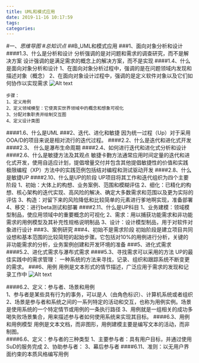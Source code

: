 ```yaml
---
title: UML和模式应用
date: 2019-11-16 10:17:59
tags: 
categories: 
---
```

#一、*思维导图*
#*总知识点*
##B_UML和模式应用
###1、面向对象分析和设计
####1.3、什么是分析和设计
	分析强调的是对问题和需求的调查研究，而不是解决方案
	设计强调的是满足需求的概念上的解决方案，而不是实现
####1.4、什么是面向对象分析和设计
	1、在面向对象分析过程中，强调的是在问题领域内发现和描述对象（概念）
	2、在面向对象设计过程中，强调的是定义软件对象以及它们如何协作以实现需求
![Alt text](./1567843809171.png)

	步骤：
	1、定义用例
	2、定义领域模型：它使真实世界领域中的概念和想象可视化
	3、分配对象职责并绘制交互图
	4、定义设计类图
####1.6、什么是UML
###2、迭代、进化和敏捷
	因为统一过程（Up）对于采用OOA/D的项目来说是相对流行的迭代过程。
####2.2、什么是迭代和进化式开发
####2.3、	什么是瀑布生命周期
####2.4、如何进行迭代和进化式分析和设计 
####2.6、什么是敏捷方法及其观点
	敏捷卡覅方法通常应用时间定量的迭代和进化式开发，使用自适应计划，提倡增量交付并包含其他提倡敏捷性的价值和实践
	极限编程（XP）方法中的实践范例包括结对编程和测试驱动开发
####2.8、什么是敏捷UP
####2.10、什么是UP的阶段
	UP项目将其工作和迭代组织为四个主要阶段
	1、初始：大体上的构想、业务案例、范围和模糊评估
	2、细化：已精化的构想、核心架构的迭代实现、高风险的解决、确定大多数需求和范围以及更为实际的评估
	3、构造：对留下来的风险降低和比较简单的元素进行爹地啊实现，准备部署
	4、移交：进行beta测试和部署
####2.11、什么是UP科目
	1、业务建模：领域模型制品，使应用领域中的重要概念的可视化
	2、需求：用以捕获功能需求和非功能需求的用例模型及其补充性规格说明制品
	3、设计：设计模型制品，用于对软件对象进行设计
###3、案例研究
###4、初始不是需求阶段
	初始阶段是建立项目共同设想和基本范围的比较简短的起始步骤。它包括对10%的用例进行分析，关键的非功能需求的分析，业务案例创建和开发环境的准备
###5、进化式需求
####5.2、进化式需求与瀑布式需求
####5.3、寻找需求可以采用的方法
	UP的最佳实践中的需求管理：
		一种系统的方法来寻找，记录、组织和跟踪系统不断变更的需求。
###6、用例
	用例是文本形式的情节描述，广泛应用于需求的发现和记录工作中
![Alt text](./1567850512994.png)

####6.2、定义：参与者、场景和用例	
	1、参与者是某些具有行为的事务，可以是人（由角色标识）、计算机系统或者组织
	2、场景是参与者和系统之间的一系列特定的活动和交互，也称为用例实例。场景是使用系统的一个特定情节或用例的一条执行路径
	3、用例就是一组相关的成功多喝失败场景集合，用来描述参与者如何使用系统来实现其目标。
####6.3、用例和用例模型
	用例是文本文档，而非图形，用例建模主要是编写文本的活动，而非制图。	
####6.6、定义：参与者的三种类型
	1、主要参与者：具有用户目标，并通过使用SuD的服务完成
	2、协助参与者：
	3、幕后参与者
####6.11、准则：以无用户界面约束的本质风格编写用例